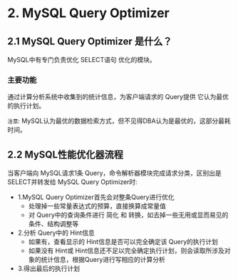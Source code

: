 # 2. MySQL Query Optimizer

## 2.1 MySQL Query Optimizer 是什么？
MySQL中有专门负责优化 SELECT语句 优化的模块。

### 主要功能

通过计算分析系统中收集到的统计信息，为客户端请求的 Query提供 它认为最优的执行计划。

`注意`: MySQL认为最优的数据检索方式，但不见得DBA认为是最优的，这部分最耗时间。

## 2.2 MySQL性能优化器流程

当客户端向 MySQL请求1条 Query，命令解析器模块完成请求分类，区别出是 SELECT并转发给 MySQL Query Optimizer时:
* 1.MySQL Query Optimizer首先会对整条Query进行优化
    * 处理掉一些常量表达式的预算，直接换算成常量值
    * 对 Query中的查询条件进行 简化 和 转换，如去掉一些无用或显而易见的条件、结构调整等
* 2.分析 Query中的 Hint信息
    * 如果有，查看显示的 Hint信息是否可以完全确定该 Query的执行计划
    * 如果没有 Hint或 Hint信息还不足以完全确定执行计划，则会读取所涉及对象的统计信息，根据Query进行写相应的计算分析
* 3.得出最后的执行计划
